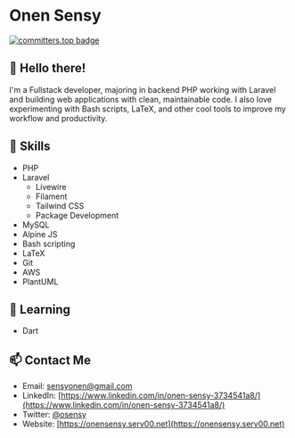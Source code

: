 # Onen Sensy
[![committers.top badge](https://user-badge.committers.top/uganda_private/USERNAME.svg)](https://user-badge.committers.top/uganda_private/onensensy)


## 👋 Hello there!

I'm a Fullstack developer, majoring in backend PHP working with Laravel and building web applications with clean, maintainable code. I also love experimenting with Bash scripts, LaTeX, and other cool tools to improve my workflow and productivity.

## 🔨 Skills

-   PHP
-   Laravel
     - Livewire
     - Filament
     - Tailwind CSS
     - Package Development
-   MySQL
-   Alpine JS
-   Bash scripting
-   LaTeX
-   Git
-   AWS
-   PlantUML

## 🌱 Learning
- Dart

## 📫 Contact Me

-   Email: [sensyonen@gmail.com](mailto:sensyonen@gmail.com)
-   LinkedIn: [https://www.linkedin.com/in/onen-sensy-3734541a8/](https://www.linkedin.com/in/onen-sensy-3734541a8/)
-   Twitter: [@osensy](https://twitter.com/osensy)
-   Website: [https://onensensy.serv00.net](https://onensensy.serv00.net)

